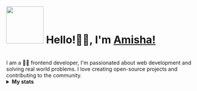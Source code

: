 # <img src="https://c.tenor.com/-169fSymeTgAAAAi/anime-girl.gif" width="100"> Hello!✌🏽, I'm [Amisha!](https://amishakumariportfolio.netlify.app/) 
<br>
 I am a 👨‍💻 frontend developer, I'm passionated about web development and solving real world problems. I love creating open-source projects and contributing to the community.
<br>

<!-- Stats -->
<details><summary><b>My stats</b></summary><br>

![](https://komarev.com/ghpvc/?username=amishakumari544&color=000000)  
<img alt = "GitHub Stats" src="https://github-readme-stats.vercel.app/api?username=amishakumari544&show_icons=true&hide=issues&icon_color=C9D1D9&hide_border=false&title_color=C9D1D9&text_color=8B948D&bg_color=0D1117&theme=dark">
[![GitHub Streak](http://github-readme-streak-stats.herokuapp.com?user=amishakumari544&theme=dark)](https://git.io/streak-stats)  
</details>



</details>





<!-- <p align="left"> <img src="https://komarev.com/ghpvc/?username=amishakumari544&label=Stalker%20Alert&color=0e75b6&style=flat" alt="amishakumari544" /> </p> -->



